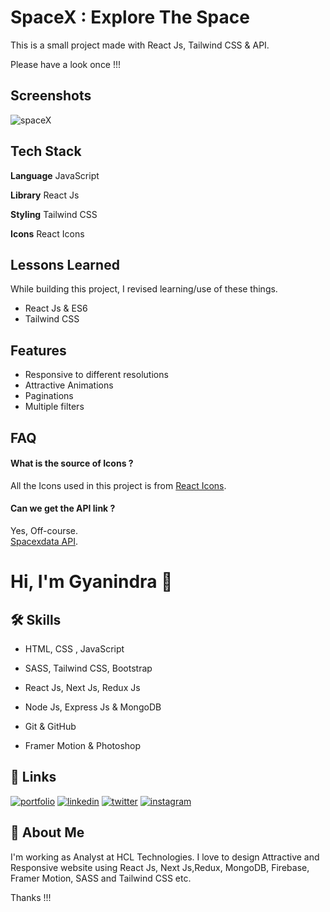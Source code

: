 
# SpaceX : Explore The Space

This is a small project made with React Js, Tailwind CSS & API.

Please have a look once !!!


## Screenshots

![spaceX](https://github.com/iGyanendraYadav/Gyanindra-Yadav-Frontend-Developer/assets/49138951/d1e1ffca-fd06-4e7f-908d-18af4a3d2c92)



## Tech Stack

**Language** JavaScript

**Library** React Js

**Styling** Tailwind CSS

**Icons** React Icons


## Lessons Learned

While building this project, I revised learning/use of these things. 
- React Js & ES6
- Tailwind CSS


## Features

- Responsive to different resolutions
- Attractive Animations
- Paginations
- Multiple filters


## FAQ

#### What is the source of Icons ?

All the Icons used in this project is from <a href="https://react-icons.github.io/react-icons/"> React Icons</a>.

#### Can we get the API link ?

Yes, Off-course. <br>
<a href="https://api.spacexdata.com/v3">Spacexdata API</a>.




# Hi, I'm Gyanindra 👋


## 🛠 Skills
 - HTML, CSS , JavaScript

 - SASS, Tailwind CSS, Bootstrap

 - React Js, Next Js, Redux Js

 - Node Js, Express Js & MongoDB

 - Git & GitHub

 - Framer Motion & Photoshop



    

## 🔗 Links
[![portfolio](https://img.shields.io/badge/my_portfolio-000?style=for-the-badge&logo=ko-fi&logoColor=white)](https://gyanindra.com/)
[![linkedin](https://img.shields.io/badge/linkedin-0A66C2?style=for-the-badge&logo=linkedin&logoColor=white)](https://www.linkedin.com/in/igyanendrayadav/)
[![twitter](https://img.shields.io/badge/twitter-1DA1F2?style=for-the-badge&logo=twitter&logoColor=white)](https://twitter.com/iGyanendraYadav/)
[![instagram](https://img.shields.io/badge/insta-FD1D1D?style=for-the-badge&logo=instagram&logoColor=white)](https://www.instagram.com/iGyanendraYadav/)


## 🚀 About Me
I'm working as Analyst at HCL Technologies. I love to design Attractive and Responsive website using React Js, Next Js,Redux, MongoDB, Firebase, Framer Motion, SASS and Tailwind CSS etc.
<br>


Thanks !!!


